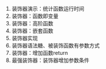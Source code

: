 1. 装饰器演示：统计函数运行时间
2. 装饰器：函数即变量
3. 装饰器：高阶函数
4. 装饰器：嵌套函数
5. 装饰器实现
6. 装饰器语法糖、被装饰函数有参数方式
7. 装饰器：增加函数return
8. 最强装饰器：装饰器增加参数条件